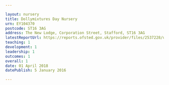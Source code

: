 ```yaml
---

layout: nursery
title: Dollymixtures Day Nursery
urn: EY104370
postcode: ST16 3AG
address: The New Lodge, Corporation Street, Stafford, ST16 3AG
latestReportUrl: https://reports.ofsted.gov.uk/provider/files/2537228/urn/EY104370.pdf
teaching: 1
development: 1
leadership: 1
outcomes: 1
overall: 1
date: 01 April 2018 
datePublish: 5 January 2016

---
```

